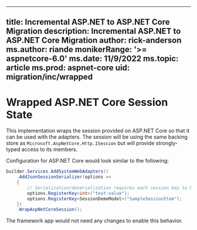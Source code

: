 
---
title: Incremental ASP.NET to ASP.NET Core Migration
description: Incremental ASP.NET to ASP.NET Core Migration
author: rick-anderson
ms.author: riande
monikerRange: '>= aspnetcore-6.0'
ms.date: 11/9/2022
ms.topic: article
ms.prod: aspnet-core
uid: migration/inc/wrapped
---

# Wrapped ASP.NET Core Session State

This implementation wraps the session provided on ASP.NET Core so that it can be used with the adapters. The session will be using the same backing store as `Microsoft.AspNetCore.Http.ISession` but will provide strongly-typed access to its members.

Configuration for ASP.NET Core would look similar to the following:

```csharp
builder.Services.AddSystemWebAdapters()
    .AddJsonSessionSerializer(options =>
    {
        // Serialization/deserialization requires each session key to be registered to a type
        options.RegisterKey<int>("test-value");
        options.RegisterKey<SessionDemoModel>("SampleSessionItem");
    })
    .WrapAspNetCoreSession();
```

The framework app would not need any changes to enable this behavior.